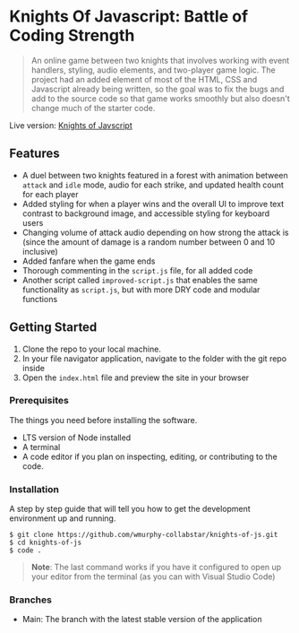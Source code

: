 # Knights Of Javascript: Battle of Coding Strength
> An online game between two knights that involves working with event handlers, styling, audio elements, and two-player game logic. The project had an added element of most of the HTML, CSS and Javascript already being written, so the goal was to fix the bugs and add to the source code so that game works smoothly but also doesn't change much of the starter code.

Live version:
[Knights of Javscript](https://wmurphy-collabstar.github.io/knights-of-js/)

## Features
- A duel between two knights featured in a forest with animation between `attack` and `idle` mode, audio for each strike, and updated health count for each player
- Added styling for when a player wins and the overall UI to improve text contrast to background image, and accessible styling for keyboard users
- Changing volume of attack audio depending on how strong the attack is (since the amount of damage is a random number between 0 and 10 inclusive)
- Added fanfare when the game ends
- Thorough commenting in the `script.js` file, for all added code
- Another script called `improved-script.js` that enables the same functionality as `script.js`, but with more DRY code and modular functions

## Getting Started

1. Clone the repo to your local machine.
2. In your file navigator application, navigate to the folder with the git repo inside
3. Open the `index.html` file and preview the site in your browser

### Prerequisites

The things you need before installing the software.

* LTS version of Node installed
* A terminal
* A code editor if you plan on inspecting, editing, or contributing to the code.

### Installation

A step by step guide that will tell you how to get the development environment up and running.

```
$ git clone https://github.com/wmurphy-collabstar/knights-of-js.git
$ cd knights-of-js
$ code .
```
> **Note**: The last command works if you have it configured to open up your editor from the terminal (as you can with Visual Studio Code)

### Branches

* Main: The branch with the latest stable version of the application

